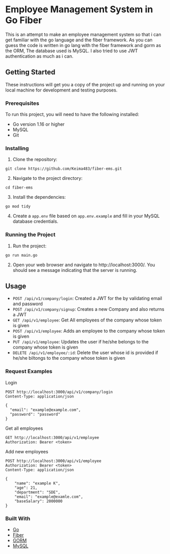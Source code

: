 # Employee Management System in Go Fiber

This is an attempt to make an employee management system so that i can get familiar with the go language and the fiber framework. As you can guess the code is written in go lang with the fiber framework and gorm as the ORM, The database used is MySQL. I also tried to use JWT authentication as much as i can.

## Getting Started

These instructions will get you a copy of the project up and running on your local machine for development and testing purposes.

### Prerequisites

To run this project, you will need to have the following installed:

* Go version 1.16 or higher
* MySQL
* Git

### Installing

1. Clone the repository:
```
git clone https://github.com/Keima483/fiber-ems.git
```
2. Navigate to the project directory:
```
cd fiber-ems
```
3. Install the dependencies:
```
go mod tidy
```
4. Create a `app.env` file based on `app.env.example` and fill in your MySQL database credentials.

### Running the Project

1. Run the project:
```
go run main.go
```
2. Open your web browser and navigate to http://localhost:3000/. You should see a message indicating that the server is running.

## Usage
* `POST /api/v1/company/login`: Created a JWT for the by validating email and password 
* `POST /api/v1/company/signup`: Creates a new Company and also returns a JWT
* `GET /api/v1/employee`: Get All employees of the company whose token is given
* `POST /api/v1/employee`: Adds an employee to the company whose token is given
* `PUT /api/v1/employee`: Updates the user if he/she belongs to the company whose token is given 
* `DELETE /api/v1/employee/:id`: Delete the user whose id is provided if he/she biltongs to the company whose token is given

### Request Examples

Login
```
POST http://localhost:3000/api/v1/company/login
Content-Type: application/json

{
  "email": "example@example.com",
  "password": "password"
}
```

Get all employees
```
GET http://localhost:3000/api/v1/employee
Authorization: Bearer <token>
```

Add new employees
```
POST http://localhost:3000/api/v1/employee
Authorization: Bearer <token>
Content-Type: application/json

{
    "name": "example K",
	"age": 21,
	"department": "SDE",
	"email": "example@examle.com",
	"baseSalary": 2000000
}
```

### Built With
* [Go](https://go.dev/)
* [Fiber](https://gofiber.io/)
* [GORM](https://gorm.io/)
* [MySQL](https://www.mysql.com/)